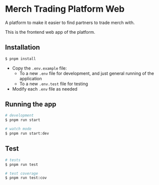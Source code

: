 # Merch Trading Platform Web

A platform to make it easier to find partners to trade merch with.

This is the frontend web app of the platform.

## Installation

```bash
$ pnpm install
```

- Copy the `.env.example` file:
  - To a new `.env` file for development, and just general running of the application
  - To a new `.env.test` file for testing
- Modify each `.env` file as needed

## Running the app

```bash
# development
$ pnpm run start

# watch mode
$ pnpm run start:dev
```

## Test

```bash
# tests
$ pnpm run test

# test coverage
$ pnpm run test:cov
```
